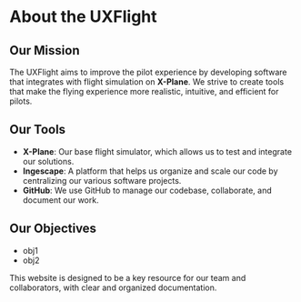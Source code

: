 # About the UXFlight

## Our Mission
The UXFlight aims to improve the pilot experience by developing software that integrates with flight simulation on **X-Plane**. We strive to create tools that make the flying experience more realistic, intuitive, and efficient for pilots.

## Our Tools
- **X-Plane**: Our base flight simulator, which allows us to test and integrate our solutions.
- **Ingescape**: A platform that helps us organize and scale our code by centralizing our various software projects.
- **GitHub**: We use GitHub to manage our codebase, collaborate, and document our work.

## Our Objectives
- obj1
- obj2

This website is designed to be a key resource for our team and collaborators, with clear and organized documentation.
